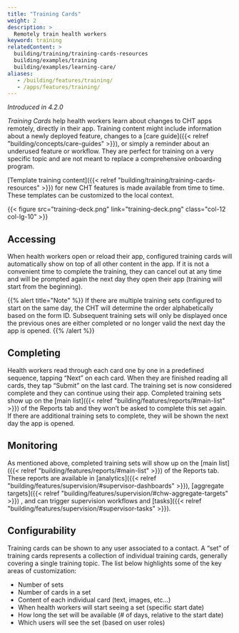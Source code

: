 ```yaml
---
title: "Training Cards"
weight: 2
description: >
  Remotely train health workers
keyword: training
relatedContent: >
  building/training/training-cards-resources
  building/examples/training
  building/examples/learning-care/
aliases:
   - /building/features/training/
   - /apps/features/training/
---
```


_Introduced in 4.2.0_

*Training Cards* help health workers learn about changes to CHT apps remotely, directly in their app. Training content might include information about a newly deployed feature, changes to a [care guide]({{< relref "building/concepts/care-guides" >}}), or simply a reminder about an underused feature or workflow. They are perfect for training on a very specific topic and are not meant to replace a comprehensive onboarding program.

[Template training content]({{< relref "building/training/training-cards-resources" >}}) for new CHT features is made available from time to time. These templates can be customized to the local context.

{{< figure src="training-deck.png" link="training-deck.png" class="col-12 col-lg-10" >}}
 

## Accessing

When health workers open or reload their app, configured training cards will automatically show on top of all other content in the app. If it is not a convenient time to complete the training, they can cancel out at any time and will be prompted again the next day they open their app (training will start from the beginning). 

{{% alert title="Note" %}} If there are multiple training sets configured to start on the same day, the CHT will determine the order alphabetically based on the form ID. Subsequent training sets will only be displayed once the previous ones are either completed or no longer valid the next day the app is opened. {{% /alert %}}

## Completing

Health workers read through each card one by one in a predefined sequence, tapping “Next” on each card. When they are finished reading all cards, they tap “Submit” on the last card. The training set is now considered complete and they can continue using their app. Completed training sets show up on the [main list]({{< relref "building/features/reports/#main-list" >}}) of the Reports tab and they won’t be asked to complete this set again. If there are additional training sets to complete, they will be shown the next day the app is opened.

## Monitoring

As mentioned above, completed training sets will show up on the [main list]({{< relref "building/features/reports/#main-list" >}}) of the Reports tab. These reports are available in [analytics]({{< relref "building/features/supervision/#supervisor-dashboards" >}}), [aggregate targets]({{< relref "building/features/supervision/#chw-aggregate-targets" >}}) , and can trigger supervision workflows and [tasks]({{< relref "building/features/supervision/#supervisor-tasks" >}}).

## Configurability
Training cards can be shown to any user associated to a contact. A “set” of training cards represents a collection of individual training cards, generally covering a single training topic. The list below highlights some of the key areas of customization:

- Number of sets
- Number of cards in a set
- Content of each individual card (text, images, etc…)
- When health workers will start seeing a set (specific start date)
- How long the set will be available (# of days, relative to the start date)
- Which users will see the set (based on user roles)

